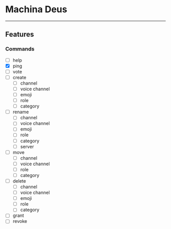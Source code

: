 # Machina Deus

---

## Features

### Commands

- [ ] help
- [x] ping
- [ ] vote
- [ ] create
  - [ ] channel
  - [ ] voice channel
  - [ ] emoji
  - [ ] role
  - [ ] category
- [ ] rename
  - [ ] channel
  - [ ] voice channel
  - [ ] emoji
  - [ ] role
  - [ ] category
  - [ ] server
- [ ] move
  - [ ] channel
  - [ ] voice channel
  - [ ] role
  - [ ] category
- [ ] delete
  - [ ] channel
  - [ ] voice channel
  - [ ] emoji
  - [ ] role
  - [ ] category
- [ ] grant
- [ ] revoke
